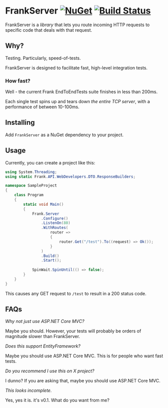 # FrankServer [![NuGet](https://img.shields.io/nuget/v/FrankServer.svg)](https://www.nuget.org/packages/FrankServer/) [![Build Status](https://github.com/craigjbass/Frank/workflows/.NET%20Core%20CI/badge.svg)](https://github.com/craigjbass/Frank/actions?query=workflow%3A%22.NET+Core+CI%22)

FrankServer is a _library_ that lets you route incoming HTTP requests to specific code that deals with that request.

## Why?

Testing. Particularly, speed-of-tests. 

FrankServer is designed to facilitate fast, high-level integration tests.

### How fast? 

Well - the current Frank EndToEndTests suite finishes in less than 200ms.

Each single test spins up and tears down *the entire TCP server*, with a performance of between 10-100ms.

## Installing

Add `FrankServer` as a NuGet dependency to your project.

## Usage

Currently, you can create a project like this:

```C#
using System.Threading;
using static Frank.API.WebDevelopers.DTO.ResponseBuilders;

namespace SampleProject
{
    class Program
    {
        static void Main()
        {
            Frank.Server
                .Configure()
                .ListenOn(80)
                .WithRoutes(
                    router =>
                    {
                        router.Get("/test").To((request) => Ok());
                    }
                )
                .Build()
                .Start();
            
            SpinWait.SpinUntil(() => false);
        }
    }
}
```

This causes any GET request to `/test` to result in a 200 status code.

## FAQs

*Why not just use ASP.NET Core MVC?*

Maybe you should. However, your tests will probably be orders of magnitude slower than FrankServer.

*Does this support EntityFramework?*

Maybe you should use ASP.NET Core MVC. This is for people who want fast tests.

*Do you recommend I use this on X project?*

I dunno? If you are asking that, maybe you should use ASP.NET Core MVC.

*This looks incomplete.*

Yes, yes it is. it's v0.1. What do you want from me?

